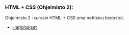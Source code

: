 ### HTML + CSS (Ohjelmisto 2):
Ohjelmisto 2 -kurssin HTML + CSS oma nettisivu tiedostot.
- [Harjoitukset](https://github.com/vituonni/tivi-prog1-2/tree/master/HTML%20%2B%20CSS)
